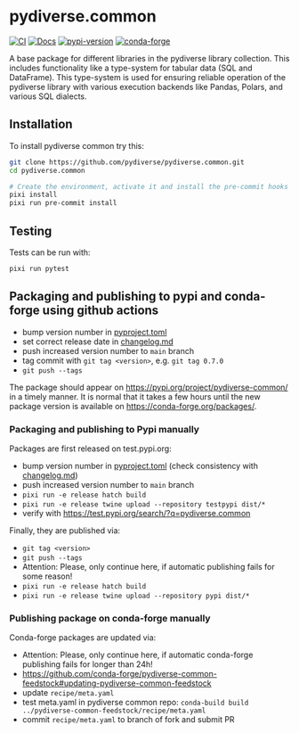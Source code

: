 # pydiverse.common

[![CI](https://img.shields.io/github/actions/workflow/status/pydiverse/pydiverse.common/tests.yml?style=flat-square&branch=main&label=tests)](https://github.com/pydiverse/pydiverse.common/actions/workflows/tests.yml)
[![Docs](https://readthedocs.org/projects/pydiversecommon/badge/?version=latest&style=flat-square)](https://pydiversecommon.readthedocs.io/en/latest)
[![pypi-version](https://img.shields.io/pypi/v/pydiverse-common.svg?logo=pypi&logoColor=white&style=flat-square)](https://pypi.org/project/pydiverse-common)
[![conda-forge](https://img.shields.io/conda/pn/conda-forge/pydiverse-common?logoColor=white&logo=conda-forge&style=flat-square)](https://prefix.dev/channels/conda-forge/packages/pydiverse-common)

A base package for different libraries in the pydiverse library collection.
This includes functionality like a type-system for tabular data (SQL and DataFrame).
This type-system is used for ensuring reliable operation of the pydiverse library
with various execution backends like Pandas, Polars, and various SQL dialects.

## Installation

To install pydiverse common try this:

```bash
git clone https://github.com/pydiverse/pydiverse.common.git
cd pydiverse.common

# Create the environment, activate it and install the pre-commit hooks
pixi install
pixi run pre-commit install
```

## Testing

Tests can be run with:

```bash
pixi run pytest
```

## Packaging and publishing to pypi and conda-forge using github actions

- bump version number in [pyproject.toml](pyproject.toml)
- set correct release date in [changelog.md](docs/source/changelog.md)
- push increased version number to `main` branch
- tag commit with `git tag <version>`, e.g. `git tag 0.7.0`
- `git push --tags`

The package should appear on https://pypi.org/project/pydiverse-common/ in a timely manner. It is normal that it takes
a few hours until the new package version is available on https://conda-forge.org/packages/.

### Packaging and publishing to Pypi manually

Packages are first released on test.pypi.org:

- bump version number in [pyproject.toml](pyproject.toml) (check consistency with [changelog.md](docs/source/changelog.md))
- push increased version number to `main` branch
- `pixi run -e release hatch build`
- `pixi run -e release twine upload --repository testpypi dist/*`
- verify with https://test.pypi.org/search/?q=pydiverse.common

Finally, they are published via:

- `git tag <version>`
- `git push --tags`
- Attention: Please, only continue here, if automatic publishing fails for some reason!
- `pixi run -e release hatch build`
- `pixi run -e release twine upload --repository pypi dist/*`

### Publishing package on conda-forge manually

Conda-forge packages are updated via:

- Attention: Please, only continue here, if automatic conda-forge publishing fails for longer than 24h!
- https://github.com/conda-forge/pydiverse-common-feedstock#updating-pydiverse-common-feedstock
- update `recipe/meta.yaml`
- test meta.yaml in pydiverse common repo: `conda-build build ../pydiverse-common-feedstock/recipe/meta.yaml`
- commit `recipe/meta.yaml` to branch of fork and submit PR
